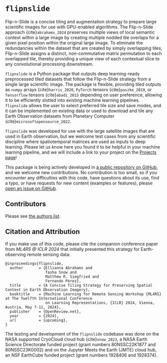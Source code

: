 # `flipnslide`


Flip-n-Slide is a concise tiling and augmentation strategy to prepare large 
scientific images for use with GPU-enabled algorithms. The Flip-n-Slide
approach {cite}`abrahams_2024` preserves multiple views of local semantic context
within a large image by creating multiple nodded tile overlaps for a given 
pixel position within the original large image. To eliminate the redundancies
within the dataset that are created by simply overlapping tiles, Flip-n-Slide
assigns a distinct, non-commutative matrix permutation to each overlapped 
tile, thereby providing a unique view of each contextual slice to any 
convolutional processing downstream. 


`flipnslide` is a Python package that outputs deep learning-ready preprocessed 
tiled datasets that follow the Flip-n-Slide strategy from a single large 
scientific image. The package is flexible, providing tiled outputs as `numpy` 
arrays {cite}`harris_2020`, `PyTorch` tensors {cite}`paszke_2019`, or `Tensorflow` tensors 
{cite}`abadi_2015` depending on user preference, allowing it to be efficiently slotted into 
existing machine learning pipelines. `flipnslide` allows the user to select preferred 
tile size and save modes, and it can be implemented on existing data or used to 
download and tile any Earth Observation datasets from Planetary Computer 
{cite}`microsoftopensource_2022`.


`flipnslide` was developed for use with the large satellite images that are used 
in Earth observation, but we welcome test cases from any scientific discipline where
spatiotemporal matrices are used as inputs to deep learning. Please let us know here 
you found it to be helpful in your machine learning pipeline, and we will include
a link to your project on the [Projects page]()! 


This package is being actively developed in 
[a public repository on GitHub](https://github.com/elliesch/flipnslide), 
and we welcome new contributions. No contribution is too small, so if you encounter any
difficulties with this code, have questions about its use, find a typo, or have 
requests for new content (examples or features), please 
[open an issue on GitHub](https://github.com/elliesch/flipnslide/issues).


## Contributors

Please see [the authors list](https://github.com/elliesch/flipnslide/blob/main/AUTHORS.md).


## Citation and Attribution

If you make use of this code, please cite the companion conference paper from
*ML4RS @ ICLR 2024* that initially presented this strategy for Earth-observing 
remote sensing data:

    @inproceedings{flipnslide,
      author       = {Ellianna Abrahams and
                      Tasha Snow and
                      Matthew R. Siegfried and
                      Fernando Pérez},
      title        = {A Concise Tiling Strategy for Preserving Spatial Context in Earth Observation Imagery},
      booktitle    = {Machine Learning for Remote Sensing Workshop {ML4RS} at The Twelfth International Conference 
                      on Learning Representations, {ICLR} 2024, Vienna, Austria, May 7-11, 2024},
      publisher    = {OpenReview.net},
      year         = {2024},
      url          = {upcoming},
    }

The testing and development of the `flipnslide` codebase was done on the NASA supported CryoCloud cloud hub {cite}`snow_2023`, a NASA Earth Science Directorate funded project (grant numbers 80NSSC22K1877 and 80NSSC23K0002) and on the Jupyter Meets the Earth (JMTE) cloud hub, an NSF EarthCube funded project (grant numbers 1928406 and 1928374).


